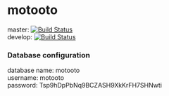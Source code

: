 # motooto  
master: [![Build Status](https://travis-ci.com/jlokiec/motooto.svg?branch=master)](https://travis-ci.com/jlokiec/motooto)  
develop: [![Build Status](https://travis-ci.com/jlokiec/motooto.svg?branch=develop)](https://travis-ci.com/jlokiec/motooto)

### Database configuration
database name: motooto  
username: motooto  
password: Tsp9hDpPbNq9BCZASH9XkKrFH7SHNwti  
